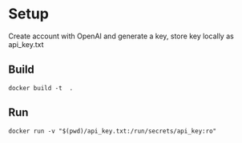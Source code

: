 # Setup #
Create account with OpenAI and generate a key, store key locally as api_key.txt

## Build ##
<code>docker build -t <name> .</code>

## Run ##
<code>docker run -v "$(pwd)/api_key.txt:/run/secrets/api_key:ro" <name> <Question></code>

